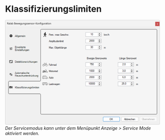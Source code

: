 # Klassifizierungslimiten
![Klassifizierungslimiten](klassifizierungslimiten.png)  
*Der Servicemodus kann unter dem Menüpunkt Anzeige > Service Mode aktiviert werden.* 
